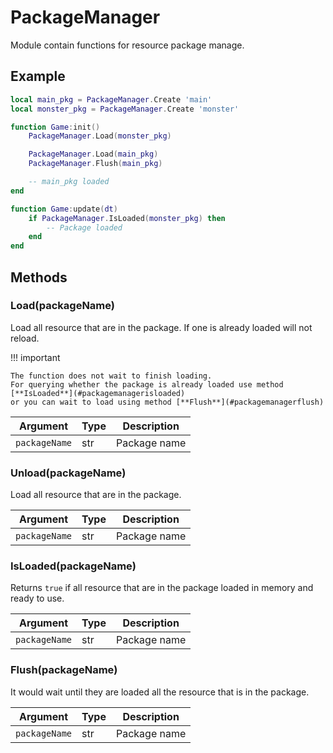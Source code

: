 # PackageManager

Module contain functions for resource package manage.

## Example

```lua
local main_pkg = PackageManager.Create 'main'
local monster_pkg = PackageManager.Create 'monster'

function Game:init()
    PackageManager.Load(monster_pkg)

    PackageManager.Load(main_pkg)
    PackageManager.Flush(main_pkg)

    -- main_pkg loaded
end

function Game:update(dt)
    if PackageManager.IsLoaded(monster_pkg) then
        -- Package loaded
    end
end
```

## Methods

### Load(packageName)

Load all resource that are in the package. If one is already loaded will not reload.

!!! important

    The function does not wait to finish loading.
    For querying whether the package is already loaded use method [**IsLoaded**](#packagemanagerisloaded)
    or you can wait to load using method [**Flush**](#packagemanagerflush)

Argument      | Type | Description
--------------|------|-------------
`packageName` | str  | Package name

### Unload(packageName)

Load all resource that are in the package.

Argument      | Type | Description
--------------|------|-------------
`packageName` | str  | Package name

### IsLoaded(packageName)

Returns `true` if all resource that are in the package loaded in memory and ready to use.

Argument      | Type | Description
--------------|------|-------------
`packageName` | str  | Package name

### Flush(packageName)

It would wait until they are loaded all the resource that is in the package.

Argument      | Type | Description
--------------|------|-------------
`packageName` | str  | Package name

